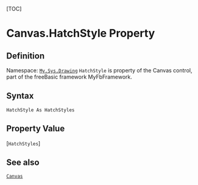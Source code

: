 [TOC]
# Canvas.HatchStyle Property

## Definition
Namespace: [`My.Sys.Drawing`](My.Sys.Drawing.md)
`HatchStyle` is property of the Canvas control, part of the freeBasic framework MyFbFramework.
## Syntax
```freeBasic
HatchStyle As HatchStyles
```
## Property Value
[`HatchStyles`]
## See also
[`Canvas`](Canvas.md)
